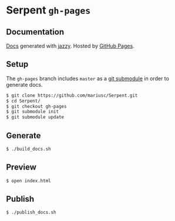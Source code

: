 # Serpent `gh-pages`

## Documentation

[Docs](http://mariusc.github.io/Serpent/) generated with [jazzy](https://github.com/realm/jazzy). Hosted by [GitHub Pages](https://pages.github.com).

## Setup

The `gh-pages` branch includes `master` as a [git submodule](http://git-scm.com/book/en/v2/Git-Tools-Submodules) in order to generate docs.

````bash
$ git clone https://github.com/mariusc/Serpent.git
$ cd Serpent/
$ git checkout gh-pages
$ git submodule init
$ git submodule update
````

## Generate

````bash
$ ./build_docs.sh
````

## Preview

````bash
$ open index.html
````

## Publish

````bash
$ ./publish_docs.sh
````